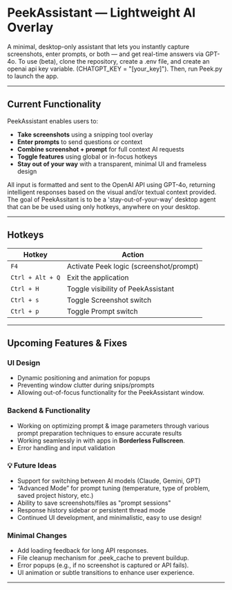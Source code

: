 #  PeekAssistant — Lightweight AI Overlay

A minimal, desktop-only assistant that lets you instantly capture screenshots, enter prompts, or both — and get real-time answers via GPT-4o.
To use (beta), clone the repository, create a .env file, and create an openai api key variable. (CHATGPT_KEY = "[your_key]"). Then, run Peek.py to launch the app.

---

##  Current Functionality

PeekAssistant enables users to:

-  **Take screenshots** using a snipping tool overlay
-  **Enter prompts** to send questions or context
-  **Combine screenshot + prompt** for full context AI requests
-  **Toggle features** using global or in-focus hotkeys
-  **Stay out of your way** with a transparent, minimal UI and frameless design

All input is formatted and sent to the OpenAI API using GPT-4o, returning intelligent responses based on the visual and/or textual context provided. 
The goal of PeekAssitant is to be a 'stay-out-of-your-way' desktop agent that can be be used using only hotkeys, anywhere on your desktop.

---

##  Hotkeys

| Hotkey            | Action                                  |
|-------------------|------------------------------------------|
| `F4`              | Activate Peek logic (screenshot/prompt)  |
| `Ctrl + Alt + Q`  | Exit the application                     |
| `Ctrl + H`        | Toggle visibility of PeekAssistant       |
| `Ctrl + s`        | Toggle Screenshot switch                 |
| `Ctrl + p`        | Toggle Prompt switch                     |

---

##  Upcoming Features & Fixes

###  UI Design
 
- Dynamic positioning and animation for popups
- Preventing window clutter during snips/prompts
- Allowing out-of-focus functionality for the PeekAssistant window.

###  Backend & Functionality

- Working on optimizing prompt & image parameters through various prompt preparation techniques to ensure accurate results 
- Working seamlessly in with apps in **Borderless Fullscreen**.
- Error handling and input validation

### 💡 Future Ideas

- Support for switching between AI models (Claude, Gemini, GPT)
- “Advanced Mode” for prompt tuning (temperature, type of problem, saved project history, etc.)
- Ability to save screenshots/files as "prompt sessions"
- Response history sidebar or persistent thread mode
- Continued UI development, and minimalistic, easy to use design!

### Minimal Changes

- Add loading feedback for long API responses.
- File cleanup mechanism for .peek_cache to prevent buildup.
- Error popups (e.g., if no screenshot is captured or API fails).
- UI animation or subtle transitions to enhance user experience.

---
